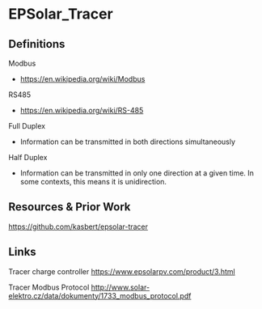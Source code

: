 # EPSolar_Tracer

## Definitions
Modbus
* https://en.wikipedia.org/wiki/Modbus

RS485
* https://en.wikipedia.org/wiki/RS-485

Full Duplex
* Information can be transmitted in both directions simultaneously

Half Duplex
* Information can be transmitted in only one direction at a given time. In some contexts, this means it is unidirection.

## Resources & Prior Work
https://github.com/kasbert/epsolar-tracer

## Links
Tracer charge controller
https://www.epsolarpv.com/product/3.html

Tracer Modbus Protocol
http://www.solar-elektro.cz/data/dokumenty/1733_modbus_protocol.pdf
